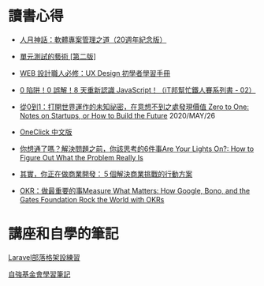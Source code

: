 # 讀書心得
- [人月神話：軟體專案管理之道（20週年紀念版）]()

- [單元測試的藝術 [第二版]](https://github.com/MrBearTW/somewhere/blob/master/book/TheArtOfUnitTesting.md)

- [WEB 設計職人必修：UX Design 初學者學習手冊](https://github.com/MrBearTW/somewhere/blob/master/book/WEB_UX.md)

- [0 陷阱！0 誤解！8 天重新認識 JavaScript！（iT邦幫忙鐵人賽系列書 - 02）](https://github.com/MrBearTW/somewhere/blob/master/book/8DaysJavascript.md)

- [從0到1：打開世界運作的未知祕密，在意想不到之處發現價值 Zero to One: Notes on Startups, or How to Build the Future](https://github.com/MrBearTW/somewhere/blob/master/book/OneClick.md) 2020/MAY/26

- [OneClick 中文版](https://github.com/MrBearTW/somewhere/blob/master/book/OneClick.md)

- [你想通了嗎？解決問題之前，你該思考的6件事Are Your Lights On?: How to Figure Out What the Problem Really Is](https://github.com/MrBearTW/somewhere/blob/master/book/AreYourLightsOn.md)

- [其實，你正在做商業開發：５個解決商業挑戰的行動方案](https://github.com/MrBearTW/somewhere/blob/master/book/BusinessDevelopmentByGipi.md)

- [OKR：做最重要的事Measure What Matters: How Google, Bono, and the Gates Foundation Rock the World with OKRs](https://github.com/MrBearTW/somewhere/blob/master/book/MeasureWhatMatters.md)

# 講座和自學的筆記  
  
[Laravel部落格架設練習](https://github.com/MrBearTW/somewhere/tree/master/laravel/blog)

[自強基金會學習筆記](https://github.com/MrBearTW/TCFST)
